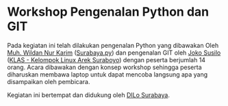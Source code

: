 # Workshop Pengenalan Python dan GIT

Pada kegiatan ini telah dilakukan pengenalan Python yang dibawakan Oleh [Muh. Wildan Nur Karim](https://github.com/wildan132) ([Surabaya.py](#)) dan pengenalan GIT oleh [Joko Susilo](https://github.com/jokosu10) ([KLAS - Kelompok Linux Arek Suraboyo](http://klas.or.id/)) dengan peserta berjumlah 14 orang. Acara dibawakan dengan konsep workshop sehingga peserta diharuskan membawa laptop untuk dapat mencoba langsung apa yang disampaikan oleh pembicara.

Kegiatan ini bertempat dan didukung oleh [DILo Surabaya](https://surabaya.dilo.id).
